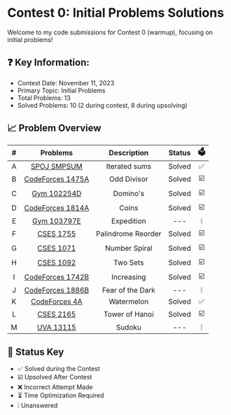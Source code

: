 # Contest 0: Initial Problems Solutions
Welcome to my code submissions for Contest 0 (warmup), focusing on initial problems!

## ❓ Key Information:

 * Contest Date: November 11, 2023
 * Primary Topic: Initial Problems
 * Total Problems: 13
 * Solved Problems: 10 (2 during contest, 8 during upsolving)

## 📈 Problem Overview
| # | Problems                                                             |       Description       | Status | 🗳️ |
|:-:|:--------------------------------------------------------------------:|:-----------------------:|:------:|:---:|
| A |[SPOJ SMPSUM](https://vjudge.net/problem/SPOJ-SMPSUM/origin)          |      Iterated sums      | Solved | ✅ |
| B |[CodeForces 1475A](https://vjudge.net/problem/CodeForces-1475A/origin)|       Odd Divisor       | Solved | ☑️ |
| C |[Gym 102254D](https://vjudge.net/problem/Gym-102254D/origin)          |         Domino's        | Solved | ☑️ |
| D |[CodeForces 1814A](https://vjudge.net/problem/CodeForces-1814A/origin)|          Coins          | Solved | ☑️ |
| E |[Gym 103797E](https://vjudge.net/problem/Gym-103797E/origin)          |        Expedition       |  ---   | ❕ |
| F |[CSES 1755](https://vjudge.net/problem/CSES-1755/origin)              |    Palindrome Reorder   | Solved | ☑️ |
| G |[CSES 1071](https://vjudge.net/problem/CSES-1071/origin)              |      Number Spiral      | Solved | ☑️ |
| H |[CSES 1092](https://vjudge.net/problem/CSES-1092/origin)              |        Two Sets         | Solved | ☑️ |
| I |[CodeForces 1742B](https://vjudge.net/problem/CodeForces-1742B/origin)|        Increasing       | Solved | ☑️ |
| J |[CodeForces 1886B](https://vjudge.net/problem/CodeForces-1886B/origin)|     Fear of the Dark    |  ---   | ❕ |
| K |[CodeForces 4A](https://vjudge.net/problem/CodeForces-4A/origin)      |        Watermelon       | Solved | ✅ |
| L |[CSES 2165](https://vjudge.net/problem/CSES-2165/origin)              |      Tower of Hanoi     | Solved | ☑️ |
| M |[UVA 13115](https://vjudge.net/problem/UVA-13115/origin)              |          Sudoku         |  ---   | ❕ |

## 🔑 Status Key
* ✅ Solved during the Contest
* ☑️ Upsolved After Contest 
* ❌ Incorrect Attempt Made
* ⏳ Time Optimization Required
* ❕ Unanswered